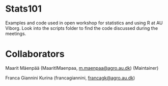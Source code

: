 # Stats101
Examples and code used in open workshop for statistics and using R at AU Viborg. Look into the scripts folder to find the code discussed during the meetings. 

# Collaborators 
Maarit Mäenpää (MaaritIMaenpaa, m.maenpaa@agro.au.dk) (Maintainer)

Franca Giannini Kurina (francagiannini, francagk@agro.au.dk)
